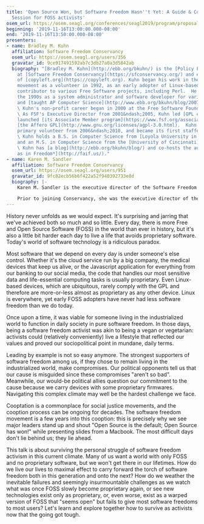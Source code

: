```yaml
---
title: 'Open Source Won, but Software Freedom Hasn''t Yet: A Guide & Commiseration
  Session for FOSS activists'
osem_url: https://osem.seagl.org/conferences/seagl2019/program/proposals/659
beginning: '2019-11-16T13:00:00.000-08:00'
end: '2019-11-16T13:50:00.000-08:00'
presenters:
- name: Bradley M. Kuhn
  affiliation: Software Freedom Conservancy
  osem_url: https://osem.seagl.org/users/356
  gravatar_id: 9ce917491592ab7c3db27a0a3d5842ab
  biography: "[Bradley M. Kuhn](http://ebb.org/bkuhn/) is the [Policy Fellow and Hacker-in-Residence](https://sfconservancy.org/about/staff/#bkuhn)
    at [Software Freedom Conservancy](https://sfconservancy.org/) and editor-in-chief
    of [copyleft.org](https://copyleft.org). Kuhn began his work in the software freedom
    movement as a volunteer in 1992, as an early adopter of Linux-based systems and
    contributor to various Free Software projects, including Perl.  He worked during
    the 1990s as a system administrator and software developer for various companies,
    and [taught AP Computer Science](http://www.ebb.org/bkuhn/blog/2007/05/05/walnut-hills-1998.html).
    \ Kuhn's non-profit career began in 2000 at the Free Software Foundation (FSF).
    \ As FSF's Executive Director from 2001&ndash;2005, Kuhn led [GPL enforcement](https://www.fsf.org/licensing),
    launched [its Associate Member program](https://www.fsf.org/associate/), and invented
    [the Affero GPL](http://www.gnu.org/licenses/agpl-3.0.html).  Kuhn began as Conservancy's
    primary volunteer from 2006&ndash;2010, and became its first staffer in 2011.
    \ Kuhn holds a B.S. in Computer Science from [Loyola University in Maryland](https://www.loyola.edu/academics/computer-science),
    and an M.S. in Computer Science from the [University of Cincinnati](http://www.cs.uc.edu/).
    \ Kuhn has [a blog](http://ebb.org/bkuhn/blog/) and co-hosts the audcast, [*Free
    as in Freedom*](http://faif.us/)."
- name: Karen M. Sandler
  affiliation: Software Freedom Conservancy
  osem_url: https://osem.seagl.org/users/951
  gravatar_id: 9fc82ecb56b6f422a52f940392733e8d
  biography: |-
    Karen M. Sandler is the executive director of the Software Freedom Conservancy, which is the nonprofit home of dozens of free and open source software projects including Git, Etherpad, QEMU, Selenium and Inkscape (to name a few). She is known as a cyborg lawyer for her advocacy for free software as a life-or-death issue, particularly in relation to the software on medical devices.

    Prior to joining Conservancy, she was the executive director of the GNOME Foundation. Karen co-organizes Outreachy, the award-winning outreach program for people who are subject to systemic bias and underrepresented in tech. Karen is an adjunct Lecturer-In-Law at Columbia Law School and Visiting Scholar at UC Santa Cruz as an advisory committee member of the Center for Research in Open Source Software. She is the recipient of the Free Software Foundation's 2017 Award for the Advancement of Free Software as well as an O'Reilly Open Source Award.
---
```


History never unfolds as we would expect.  It's surprising and jarring that we've achieved both so much and so little.  Every day, there is more Free and Open Source Software (FOSS) in the world than ever in history, but it's also a little bit harder each day to live a life that avoids proprietary software.  Today's world of software technology is a ridiculous paradox.

Most software that we depend on every day is under someone's else control.  Whether it's the cloud service run by a big company, the medical devices that keep us alive, or the Javascript application for everything from our banking to our social media, the code that handles our most sensitive data and life-essential computing tasks is usually proprietary.  Even Linux-based devices, which are ubiquitous, rarely comply with the GPL and therefore are more-or-less almost as proprietary as any other device.  Linux is everywhere, yet early FOSS adopters have never had less software freedom than we do today.

Once upon a time, it was viable for someone living in the industrialized world to function in daily society in pure software freedom.  In those days, being a software freedom activist was akin to being a vegan or vegetarian: activists could (relatively conveniently) live a lifestyle that reflected our values and proved our sociopolitical point in mundane, daily terms.

Leading by example is not so easy anymore.  The strongest supporters of software freedom among us, if they chose to remain living in the industrialized world, make compromises.  Our political opponents  tell us that our cause is misguided since these compromises "aren't so bad".  Meanwhile, our would-be political allies question our commitment to the cause because we carry devices with some proprietary firmwares.  Navigating this complex climate may well be the hardest challenge we face.

Cooptation is a commonplace for social justice movements, and the cooption process can be ongoing for decades.  The software freedom movement is a few years into this cooption: this is precisely why we see major leaders stand up and shout "Open Source is the default; Open Source has won!" while presenting slides from a Macbook.  The most difficult days don't lie behind us; they lie ahead.

This talk is about surviving the personal struggle of software freedom activism in this current climate.  Many of us want a world with only FOSS and no proprietary software, but we won't get there in our lifetimes.  How do we live our lives to maximal effect to carry forward the torch of software freedom both in this generation and onto the next?  How do we weather the inevitable failures and seemingly insurmountable challenges as we watch what was once FOSS slowly become proprietary again, or see new technologies exist only as proprietary, or, even worse, exist as a warped version of FOSS that "seems open" but fails to give most software freedoms to most users?  Let's learn and explore together how to survive as activists now that the going got tough.
